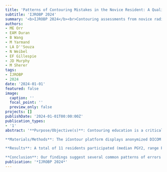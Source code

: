 ```yaml
---
title: 'Patterns of Contouring Mistakes in the Novice Resident: A Qualitative Analysis to Guide Future Educational Efforts'
subtitle: 'IJROBP 2024'
summary: '<b>IJROBP 2024</b><br>Contouring assessments from novice radiation oncology residents reveal consistent patterns of error across disease sites, including undercontouring lymph nodes and missing key at-risk volumes. Using an interactive online platform during early clinical rotations, the study identifies specific structures frequently overlooked, such as the inguinal nodes in anal cancer and the base of skull in nasopharyngeal cases. These insights can inform targeted educational interventions and support the development of more standardized contouring curricula.'
authors:
- ME Orr
- EAM Duran
- B Wang
- M Yarmand
- LA D''Souza
- N Weibel
- EF Gillespie
- JD Murphy
- M Sherer
tags:
- IJROBP
- 2024
date: '2024-01-01'
featured: false
image:
  caption: ''
  focal_point: ''
  preview_only: false
projects: []
publishDate: '2024-01-01T00:00:00Z'
publication_types:
- '1'
abstract: '**Purpose/Objective(s)**: Contouring education is a critical component of radiation oncology residency training, as numerous studies link contour variability to adverse patient outcomes. However, there is no standardized curriculum for contouring, and teaching is currently reliant on a 1:1 apprenticeship model. Identifying common patterns of error in target delineation in residents who are new to a disease site can aid in developing new resources for contouring education. We hypothesized that an interactive online educational platform for learners to practice contouring would reveal the common mistakes made by residents before completing disease-site-specific training.<br/><br/>

**Materials/Methods**: The iContour platform displays anonymized DICOM data and allows for input and analysis of user contours in a web-based interface. A randomized trial assessing the efficacy of the platform for contouring education is underway. All participants are completing their first clinical rotation in either the Head/Neck (H+N), Gynecologic (Gyn), or Gastrointestinal (GI) disease sites. As part of the trial, participants complete a baseline contouring assessment within the first 2 weeks of their rotation. We visually reviewed the baseline contouring assessments from the first 11 participants in the study to look for common patterns of error among learners. Participant contours were overlaid onto expert contours of the same case to assist with analysis.<br/><br/>

**Results**: A total of 11 residents participated (median PGY2, range PGY2-5) from 8 U.S.-accredited residency programs across the 3 disease sites (n=3 H+N, n=5 Gyn and n=3 GI). Each participant completed 3 pre-test cases at the start of their rotation, resulting in a total of 33 unique contours. Qualitative visual analysis of the contours revealed several patterns. When contouring a case of anal cancer, all participants undercontoured the elective inguinal lymph node volume, particularly medially. For nasopharyngeal cancer, participants undercovered the intermediate risk clinical target volume (CTV), most often missing the base of skull and/or lateral retropharyngeal nodes. Participants were generally successful at contouring a grossly involved pelvic lymph node for cervical cancer and the “bowel bag” structure. More inconsistency was seen in the parotid gland, with several participants identifying either the superficial or deep lobe but not both.<br/><br/>

**Conclusion**: Our findings suggest several common patterns of errors for novice contours, such as insufficient lymph node and at-risk CTV coverage. Revealing the frequently missed areas at-risk provides a crucial teaching point for learners and highlights the common mistakes to avoid in each disease site. These findings are informative for the design of future interventions to improve contouring education.'
publication: '*IJROBP 2024*'
---
```

